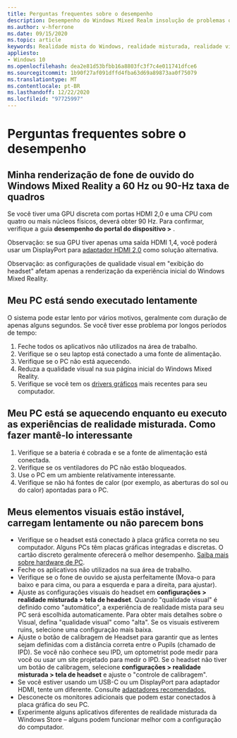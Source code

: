 ```yaml
---
title: Perguntas frequentes sobre o desempenho
description: Desempenho do Windows Mixed Realm insolução de problemas que vão além da nossa documentação de suporte do consumidor padrão.
ms.author: v-hferrone
ms.date: 09/15/2020
ms.topic: article
keywords: Realidade mista do Windows, realidade misturada, realidade virtual, VR, MR, solução de problemas, erros, ajuda, suporte, desempenho
appliesto:
- Windows 10
ms.openlocfilehash: dea2e81d53bfbb16a8803fc3f7c4e011741dfce6
ms.sourcegitcommit: 1b90f27af091dffd4fba63d69a89873aa0f75079
ms.translationtype: MT
ms.contentlocale: pt-BR
ms.lasthandoff: 12/22/2020
ms.locfileid: "97725997"
---
```

# <a name="performance-faqs"></a>Perguntas frequentes sobre o desempenho

## <a name="is-my-windows-mixed-reality-headset-rendering-at-60-hz-or-90-hz-framerate"></a>Minha renderização de fone de ouvido do Windows Mixed Reality a 60 Hz ou 90-Hz taxa de quadros

Se você tiver uma GPU discreta com portas HDMI 2,0 e uma CPU com quatro ou mais núcleos físicos, deverá obter 90 Hz. Para confirmar, verifique a guia **desempenho do portal do dispositivo >** .

Observação: se sua GPU tiver apenas uma saída HDMI 1,4, você poderá usar um DisplayPort para [adaptador HDMI 2,0](recommended-adapters-for-windows-mixed-reality-capable-pcs.md) como solução alternativa.

Observação: as configurações de qualidade visual em "exibição do headset" afetam apenas a renderização da experiência inicial do Windows Mixed Reality.

## <a name="my-pc-is-running-slowly"></a>Meu PC está sendo executado lentamente

O sistema pode estar lento por vários motivos, geralmente com duração de apenas alguns segundos. Se você tiver esse problema por longos períodos de tempo:

1. Feche todos os aplicativos não utilizados na área de trabalho.
2. Verifique se o seu laptop está conectado a uma fonte de alimentação.
3. Verifique se o PC não está aquecendo.
4. Reduza a qualidade visual na sua página inicial do Windows Mixed Reality.
5. Verifique se você tem os [drivers gráficos](other-questions.md#my-graphics-driver-isnt-supported-im-getting-graphics-driver-failure-errors) mais recentes para seu computador.

## <a name="my-pc-is-warming-up-as-i-run-the-mixed-reality-experiences-how-do-i-keep-it-cool"></a>Meu PC está se aquecendo enquanto eu executo as experiências de realidade misturada. Como fazer mantê-lo interessante

1. Verifique se a bateria é cobrada e se a fonte de alimentação está conectada.
2. Verifique se os ventiladores do PC não estão bloqueados.
3. Use o PC em um ambiente relativamente interessante.
4. Verifique se não há fontes de calor (por exemplo, as aberturas do sol ou do calor) apontadas para o PC.

## <a name="my-visuals-are-choppy-load-slowly-or-dont-look-good"></a>Meus elementos visuais estão instável, carregam lentamente ou não parecem bons

* Verifique se o headset está conectado à placa gráfica correta no seu computador. Alguns PCs têm placas gráficas integradas e discretas. O cartão discreto geralmente oferecerá o melhor desempenho. [Saiba mais sobre hardware de PC](windows-mixed-reality-minimum-pc-hardware-compatibility-guidelines.md).
* Feche os aplicativos não utilizados na sua área de trabalho.
* Verifique se o fone de ouvido se ajusta perfeitamente (Mova-o para baixo e para cima, ou para a esquerda e para a direita, para ajustar).
* Ajuste as configurações visuais do headset em **configurações > realidade misturada > tela de headset**. Quando "qualidade visual" é definido como "automático", a experiência de realidade mista para seu PC será escolhida automaticamente. Para obter mais detalhes sobre o Visual, defina "qualidade visual" como "alta". Se os visuais estiverem ruins, selecione uma configuração mais baixa.
* Ajuste o botão de calibragem de Headset para garantir que as lentes sejam definidas com a distância correta entre o Pupils (chamado de IPD). Se você não conhece seu IPD, um optometrist pode medir para você ou usar um site projetado para medir o IPD. Se o headset não tiver um botão de calibragem, selecione **configurações > realidade misturada > tela de headset** e ajuste o "controle de calibragem".
* Se você estiver usando um USB-C ou um DisplayPort para adaptador HDMI, tente um diferente. Consulte [adaptadores recomendados.](recommended-adapters-for-windows-mixed-reality-capable-pcs.md)
* Desconecte os monitores adicionais que podem estar conectados à placa gráfica do seu PC.
* Experimente alguns aplicativos diferentes de realidade misturada da Windows Store – alguns podem funcionar melhor com a configuração do computador.
